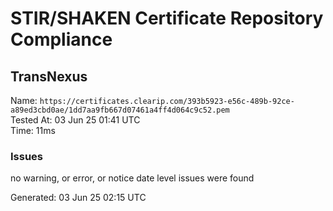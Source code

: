 # STIR/SHAKEN Certificate Repository Compliance

## TransNexus

Name: `https://certificates.clearip.com/393b5923-e56c-489b-92ce-a89ed3cbd0ae/1dd7aa9fb667d07461a4ff4d064c9c52.pem`\
Tested At: 03 Jun 25 01:41 UTC\
Time: 11ms

### Issues

no warning, or error, or notice date level issues were found

Generated: 03 Jun 25 02:15 UTC